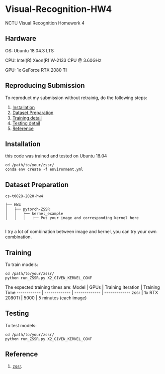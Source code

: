 # Visual-Recognition-HW4
NCTU Visual Recognition Homework 4

## Hardware
OS: Ubuntu 18.04.3 LTS

CPU: Intel(R) Xeon(R) W-2133 CPU @ 3.60GHz

GPU: 1x GeForce RTX 2080 TI

## Reproducing Submission
To reproduct my submission without retrainig, do the following steps:
1. [Installation](#installation)
2. [Dataset Preparation](#Dataset-Preparation)
3. [Training detail](#Training)
4. [Testing detail](#Testing)
5. [Reference](#Reference)

## Installation

this code was trained and tested on Ubuntu 18.04

```
cd /path/to/your/zssr/
conda env create -f environment.yml

```

## Dataset Preparation
```
cs-t0828-2020-hw4

├── HW4
│   ├── pytorch-ZSSR 
│   │   ├── kernel_example
│   │   │   ├── Put your image and corresponding kernel here


```
I try a lot of combination between image and kernel, you can try your own combination.

## Training
To train models:

```
cd /path/to/your/zssr/
python run_ZSSR.py X2_GIVEN_KERNEL_CONF
```

The expected training times are:
Model | GPUs | Training Iteration | Training Time
------------ | ------------- | ------------- | -------------
zssr | 1x RTX 2080Ti | 5000 | 5 minutes (each image)


## Testing
To test models:

```
cd /path/to/your/zssr/
python run_ZSSR.py X2_GIVEN_KERNEL_CONF
```

## Reference
1. [zssr](https://github.com/assafshocher/ZSSR).
